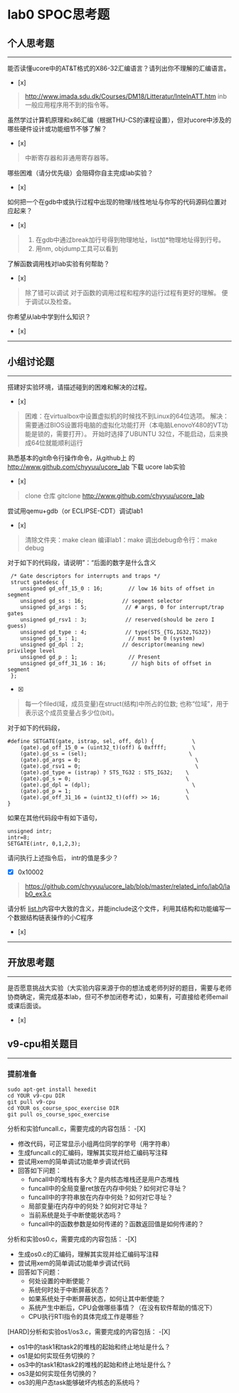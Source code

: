 # lab0 SPOC思考题

## 个人思考题

---

能否读懂ucore中的AT&T格式的X86-32汇编语言？请列出你不理解的汇编语言。
- [x]  

>  http://www.imada.sdu.dk/Courses/DM18/Litteratur/IntelnATT.htm
>  inb一般应用程序用不到的指令等。

虽然学过计算机原理和x86汇编（根据THU-CS的课程设置），但对ucore中涉及的哪些硬件设计或功能细节不够了解？
- [x]  

> 中断寄存器和非通用寄存器等。


哪些困难（请分优先级）会阻碍你自主完成lab实验？
- [x]  

>   

如何把一个在gdb中或执行过程中出现的物理/线性地址与你写的代码源码位置对应起来？
- [x]  

> 1. 在gdb中通过break加行号得到物理地址，list加*物理地址得到行号。
> 2. 用nm, objdump工具可以看到

了解函数调用栈对lab实验有何帮助？
- [x]  

> 除了错可以调试 
> 对于函数的调用过程和程序的运行过程有更好的理解。
> 便于调试以及检查。 

你希望从lab中学到什么知识？
- [x]  

>   

---

## 小组讨论题

---

搭建好实验环境，请描述碰到的困难和解决的过程。
- [x]  

> 困难：在virtualbox中设置虚拟机的时候找不到Linux的64位选项。
> 解决：需要通过BIOS设置将电脑的虚拟化功能打开（本电脑LenovoY480的VT功能是锁的，需要打开）。
> 开始时选择了UBUNTU 32位，不能启动，后来换成64位就能顺利运行

熟悉基本的git命令行操作命令，从github上
的 http://www.github.com/chyyuu/ucore_lab 下载
ucore lab实验
- [x]  

> clone 仓库 
> gitclone http://www.github.com/chyyuu/ucore_lab

尝试用qemu+gdb（or ECLIPSE-CDT）调试lab1
- [x]   

> 清除文件夹：make clean 
> 编译lab1：make 
> 调出debug命令行：make debug

对于如下的代码段，请说明”：“后面的数字是什么含义
```
 /* Gate descriptors for interrupts and traps */
 struct gatedesc {
    unsigned gd_off_15_0 : 16;        // low 16 bits of offset in segment
    unsigned gd_ss : 16;            // segment selector
    unsigned gd_args : 5;            // # args, 0 for interrupt/trap gates
    unsigned gd_rsv1 : 3;            // reserved(should be zero I guess)
    unsigned gd_type : 4;            // type(STS_{TG,IG32,TG32})
    unsigned gd_s : 1;                // must be 0 (system)
    unsigned gd_dpl : 2;            // descriptor(meaning new) privilege level
    unsigned gd_p : 1;                // Present
    unsigned gd_off_31_16 : 16;        // high bits of offset in segment
 };
 ```

- [x]  

> 每一个filed(域，成员变量)在struct(结构)中所占的位数; 也称“位域”，用于表示这个成员变量占多少位(bit)。

对于如下的代码段，
```
#define SETGATE(gate, istrap, sel, off, dpl) {            \
    (gate).gd_off_15_0 = (uint32_t)(off) & 0xffff;        \
    (gate).gd_ss = (sel);                                \
    (gate).gd_args = 0;                                    \
    (gate).gd_rsv1 = 0;                                    \
    (gate).gd_type = (istrap) ? STS_TG32 : STS_IG32;    \
    (gate).gd_s = 0;                                    \
    (gate).gd_dpl = (dpl);                                \
    (gate).gd_p = 1;                                    \
    (gate).gd_off_31_16 = (uint32_t)(off) >> 16;        \
}
```
如果在其他代码段中有如下语句，
```
unsigned intr;
intr=8;
SETGATE(intr, 0,1,2,3);
```
请问执行上述指令后， intr的值是多少？

- [x]  0x10002

> https://github.com/chyyuu/ucore_lab/blob/master/related_info/lab0/lab0_ex3.c

请分析 [list.h](https://github.com/chyyuu/ucore_lab/blob/master/labcodes/lab2/libs/list.h)内容中大致的含义，并能include这个文件，利用其结构和功能编写一个数据结构链表操作的小C程序
- [x]  

> 

---

## 开放思考题

---

是否愿意挑战大实验（大实验内容来源于你的想法或老师列好的题目，需要与老师协商确定，需完成基本lab，但可不参加闭卷考试），如果有，可直接给老师email或课后面谈。
- [x]  

>  

## v9-cpu相关题目
---

### 提前准备
```
sudo apt-get install hexedit
cd YOUR v9-cpu DIR
git pull v9-cpu 
cd YOUR os_course_spoc_exercise DIR
git pull os_course_spoc_exercise
```

分析和实验funcall.c，需要完成的内容包括： 
-[X]

 - 修改代码，可正常显示小组两位同学的学号（用字符串） 
 - 生成funcall.c的汇编码，理解其实现并给汇编码写注释
 - 尝试用xem的简单调试功能单步调试代码
 - 回答如下问题：
   - funcall中的堆栈有多大？是内核态堆栈还是用户态堆栈
   - funcall中的全局变量ret放在内存中何处？如何对它寻址？
   - funcall中的字符串放在内存中何处？如何对它寻址？
   - 局部变量i在内存中的何处？如何对它寻址？
   - 当前系统是处于中断使能状态吗？
   - funcall中的函数参数是如何传递的？函数返回值是如何传递的？
　

分析和实验os0.c，需要完成的内容包括： 
-[X]

 - 生成os0.c的汇编码，理解其实现并给汇编码写注释
 - 尝试用xem的简单调试功能单步调试代码
 - 回答如下问题：
   - 何处设置的中断使能？   
   - 系统何时处于中断屏蔽状态？
   - 如果系统处于中断屏蔽状态，如何让其中断使能？
   - 系统产生中断后，CPU会做哪些事情？（在没有软件帮助的情况下）
   - CPU执行RTI指令的具体完成工作是哪些？

[HARD]分析和实验os1/os3.c，需要完成的内容包括： 
-[X]
 
 - os1中的task1和task2的堆栈的起始和终止地址是什么？
 - os1是如何实现任务切换的？
 - os3中的task1和task2的堆栈的起始和终止地址是什么？
 - os3是如何实现任务切换的？
 - os3的用户态task能够破坏内核态的系统吗？
